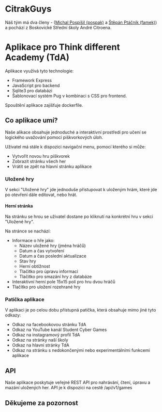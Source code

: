 
# CitrakGuys
Náš tým má dva členy - ([Michal Pospíšil (pospak)](https://github.com/pospak) a [Štěpán Ptáčník (famek)](https://github.com/F4m3k)) a pochází z Boskovické Střední školy André Citroena.
# Aplikace pro Think different Academy (TdA)
Aplikace využívá tyto technologie:
- Framework Express
- JavaScript pro backend
- Sqlite3 pro databázi
- Šablonovací systém Pug v kombinaci s CSS pro frontend.

Spouštění aplikace zajišťuje dockerfile.

## Co aplikace umí?
Naše alikace obsahuje jednoduché a interaktivní prostředí pro učení se logického uvažování pomocí piškvorkových úloh. 

Uživatel má stále k dispozici navigační menu, pomocí kterého si může:
- Vytvořit novou hru piškvorek
- Zobrazit stránku všech her
- Vrátit se zpět na hlavní stránku aplikace

### Uložené hry
V sekci "Uložené hry" jde jednoduše přistupovat k uloženým hrám, které jde po otevření dále editovat, nebo hrát.  

#### Herní stránka
Na stránku se hrou se uživatel dostane po kliknutí na konkrétní hru v sekci "Uložené hry". 

Na stránce se nachází:
- Informace o hře jako:
    - Název uložené hry (jména hráčů)
    - Datum a čas vytvoření
    - Datum a čas poslední aktualizace
    - Stav hry
    - Herní obtížnost
    - Tlačítko pro úpravu informací
    - Tlačítko pro smazání hry z databáze
- Interaktivní herní pole 15x15 polí pro hru dvou hráčů
- Tlačítko pro uložení rozehrané hry

### Patička aplikace
V aplikaci je po celou dobu přístupná patička, která obsahuje mimo jiné tyto odkazy:
- Odkaz na facebookovou stránku TdA
- Odkaz na YouTube kanál Student Cyber Games
- Odkaz na instagramový profil TdA
- Odkaz na stránky naší školy
- Odkaz na hlavní stránky TdA
- Odkaz na stránku s nedokončenými nebo experimentálními funkcemi aplikace

## API
Naše aplikace poskytuje veřejné REST API pro nahrávání, čtení, úpravu a mazání uložených her.
API je k dispozici na cestě /api/v1/games

Děkujeme za pozornost
-
